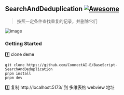 
## SearchAndDeduplication [![Awesome](https://cdn.rawgit.com/sindresorhus/awesome/d7305f38d29fed78fa85652e3a63e154dd8e8829/media/badge.svg)](https://github.com/connectai-e/awesome-basescript)

> 按照一定条件查找重复的记录，并删除它们

![image](https://github.com/ConnectAI-E/BaseScript-SearchAndDeduplication/assets/110169811/1c339991-3068-4306-ae17-ac24001c7a4a)


### Getting Started

1️⃣ clone deme
```
git clone https://github.com/ConnectAI-E/BaseScript-SearchAndDeduplication
pnpm install
pnpm dev
```
2️⃣ 复制 http://localhost:5173/ 到 多维表格 webview 地址
